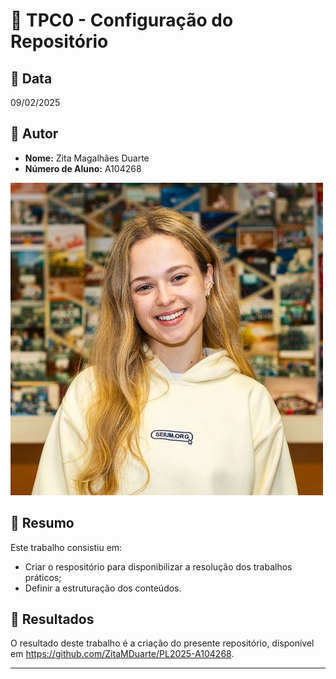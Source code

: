 # 📌 TPC0 - Configuração do Repositório

## 📅 Data
09/02/2025

## 👤 Autor
- ⁠**Nome:** Zita Magalhães Duarte
- **Número de Aluno:** A104268

![Zita Duarte](../zitaduarte.jpeg)

## 📖 Resumo
Este trabalho consistiu em:
- Criar o respositório para disponibilizar a resolução dos trabalhos práticos;
- Definir a estruturação dos conteúdos.

## 📂 Resultados
O resultado deste trabalho é a criação do presente repositório, disponível em https://github.com/ZitaMDuarte/PL2025-A104268.

---
